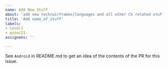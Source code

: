 ```yaml
---
name: Add New Stuff
about: 'add new tech/wirframes/languages and all other CS related stuff to the project'
title: 'Add name_of_stuff'
labels: 
- Level1
- gssoc21
assignees: ''

---
```


See `Android` in README.md to get an idea of the contents of the PR for this issue.
